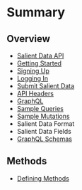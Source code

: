 # Summary

## Overview

* [Salient Data API](README.md)
* [Getting Started](getting-started.md)
* [Signing Up](signing-up.md)
* [Logging In](loggin-in.md)
* [Submit Salient Data](submit-salient-data.md)
* [API Headers](api-headers.md)
* [GraphQL](graphql.md)
* [Sample Queries](sample-queries.md)
* [Sample Mutations](sample-mutations.md)
* Salient Data Format
* Salient Data Fields
* [GraphQL Schemas](graphql-schemas.md)

## Methods

* [Defining Methods](methods.md)

